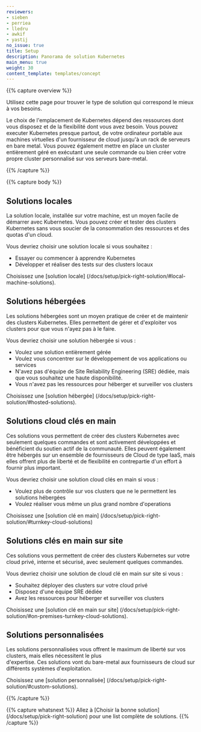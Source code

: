 ```yaml
---
reviewers:
- sieben
- perriea
- lledru
- awkif
- yastij
no_issue: true
title: Setup
description: Panorama de solution Kubernetes
main_menu: true
weight: 30
content_template: templates/concept
---
```

{{% capture overview %}}

Utilisez cette page pour trouver le type de solution qui correspond le mieux à vos besoins.

Le choix de l'emplacement de Kubernetes dépend des ressources dont vous disposez 
et de la flexibilité dont vous avez besoin. Vous pouvez executer Kubernetes presque partout, 
de votre ordinateur portable aux machines virtuelles d'un fournisseur de cloud jusqu'à un rack de serveurs en bare metal.
Vous pouvez également mettre en place un cluster entièrement géré en exécutant une seule commande ou bien créer 
votre propre cluster personnalisé sur vos serveurs bare-metal.

{{% /capture %}}

{{% capture body %}}

## Solutions locales

La solution locale, installée sur votre machine, est un moyen facile de démarrer avec Kubernetes. Vous
pouvez créer et tester des clusters Kubernetes sans vous soucier de la consommation 
des ressources et des quotas d'un cloud.

Vous devriez choisir une solution locale si vous souhaitez :

* Essayer ou commencer à apprendre Kubernetes
* Développer et réaliser des tests sur des clusters locaux

Choisissez une [solution locale] (/docs/setup/pick-right-solution/#local-machine-solutions).

## Solutions hébergées

Les solutions hébergées sont un moyen pratique de créer et de maintenir des clusters Kubernetes. Elles
permettent de gérer et d'exploiter vos clusters pour que vous n'ayez pas à le faire.  

Vous devriez choisir une solution hébergée si vous :

* Voulez une solution entièrement gérée
* Voulez vous concentrer sur le développement de vos applications ou services  
* N'avez pas d'équipe de Site Reliability Engineering (SRE) dédiée, mais que vous souhaitez une haute disponibilité.
* Vous n'avez pas les ressources pour héberger et surveiller vos clusters 

Choisissez une [solution hébergée] (/docs/setup/pick-right-solution/#hosted-solutions).

## Solutions cloud clés en main

Ces solutions vous permettent de créer des clusters Kubernetes avec seulement quelques commandes et 
sont activement développées et bénéficient du soutien actif de la communauté. Elles peuvent également être hébergés sur 
un ensemble de fournisseurs de Cloud de type IaaS, mais elles offrent plus de liberté et de flexibilité en contrepartie
d'un effort à fournir plus important.

Vous devriez choisir une solution cloud clés en main si vous :

* Voulez plus de contrôle sur vos clusters que ne le permettent les solutions hébergées
* Voulez réaliser vous même un plus grand nombre d'operations

Choisissez une [solution clé en main] (/docs/setup/pick-right-solution/#turnkey-cloud-solutions)

## Solutions clés en main sur site

Ces solutions vous permettent de créer des clusters Kubernetes sur votre cloud privé, interne et sécurisé,
avec seulement quelques commandes.

Vous devriez choisir une solution de cloud clé en main sur site si vous :

* Souhaitez déployer des clusters sur votre cloud privé
* Disposez d'une équipe SRE dédiée
* Avez les ressources pour héberger et surveiller vos clusters

Choisissez une [solution clé en main sur site] (/docs/setup/pick-right-solution/#on-premises-turnkey-cloud-solutions).

## Solutions personnalisées

Les solutions personnalisées vous offrent le maximum de liberté sur vos clusters, mais elles nécessitent le plus  
d'expertise. Ces solutions vont du bare-metal aux fournisseurs de cloud sur 
différents systèmes d'exploitation.

Choisissez une [solution personnalisée] (/docs/setup/pick-right-solution/#custom-solutions).

{{% /capture %}}

{{% capture whatsnext %}}
Allez à [Choisir la bonne solution] (/docs/setup/pick-right-solution) pour une list complète de solutions.
{{% /capture %}}
